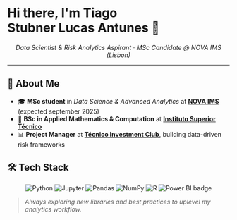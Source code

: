 # Hi there, I'm **Tiago Stubner Lucas Antunes** 👋

<p align="center">
  <em>Data Scientist & Risk Analytics Aspirant · MSc Candidate @ NOVA IMS (Lisbon)</em>
</p>

---

## 📝 About Me

* 🎓 **MSc student** in *Data Science & Advanced Analytics* at [**NOVA IMS**](https://www.novaims.unl.pt/pt/ensino/cursos/pos-graduacoes-e-mestrados/mestrado-em-data-science-and-advanced-analytics-com-especializacao-em-data-science/) (expected september 2025)
* 🧮 **BSc in Applied Mathematics & Computation** at [**Instituto Superior Técnico**](https://tecnico.ulisboa.pt/pt/)
* 📊 **Project Manager** at [**Técnico Investment Club**](https://investmentclub.tecnico.ulisboa.pt/), building data-driven risk frameworks

## 🛠️ Tech Stack

<div align="center">

![Python](https://img.shields.io/badge/-Python-3776AB?style=for-the-badge\&logo=python\&logoColor=white)
![Jupyter](https://img.shields.io/badge/-Jupyter-F37626?style=for-the-badge\&logo=jupyter\&logoColor=white)
![Pandas](https://img.shields.io/badge/-pandas-150458?style=for-the-badge\&logo=pandas\&logoColor=white)
![NumPy](https://img.shields.io/badge/-NumPy-013243?style=for-the-badge\&logo=numpy\&logoColor=white)
![R](https://img.shields.io/badge/-R-276DC3?style=for-the-badge\&logo=r\&logoColor=white)
![Power BI badge](https://img.shields.io/badge/Power%20BI-F2C811.svg?style=for-the-badge&logo=data:image/svg+xml;base64,BASE64_ENCODED_SVG)
</div>

> *Always exploring new libraries and best practices to uplevel my analytics workflow.*
